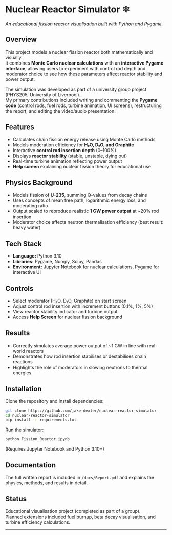 # Nuclear Reactor Simulator ⚛️  
*An educational fission reactor visualisation built with Python and Pygame.*  

## Overview  
This project models a nuclear fission reactor both mathematically and visually.  
It combines **Monte Carlo nuclear calculations** with an **interactive Pygame interface**, allowing users to experiment with control rod depth and moderator choice to see how these parameters affect reactor stability and power output.  

The simulation was developed as part of a university group project (PHYS205, University of Liverpool).  
My primary contributions included writing and commenting the **Pygame code** (control rods, fuel rods, turbine animation, UI screens), restructuring the report, and editing the video/audio presentation.  

## Features  
- Calculates chain fission energy release using Monte Carlo methods  
- Models moderation efficiency for **H₂O, D₂O, and Graphite**  
- Interactive **control rod insertion depth** (0–100%)  
- Displays **reactor stability** (stable, unstable, dying out)  
- Real-time turbine animation reflecting power output  
- **Help screen** explaining nuclear fission theory for educational use  

## Physics Background  
- Models fission of **U-235**, summing Q-values from decay chains  
- Uses concepts of mean free path, logarithmic energy loss, and moderating ratio  
- Output scaled to reproduce realistic **1 GW power output** at ~20% rod insertion  
- Moderator choice affects neutron thermalisation efficiency (best result: heavy water)  

## Tech Stack  
- **Language:** Python 3.10  
- **Libraries:** Pygame, Numpy, Scipy, Pandas  
- **Environment:** Jupyter Notebook for nuclear calculations, Pygame for interactive UI  

## Controls  
- Select moderator (H₂O, D₂O, Graphite) on start screen  
- Adjust control rod insertion with increment buttons (0.1%, 1%, 5%)  
- View reactor stability indicator and turbine output  
- Access **Help Screen** for nuclear fission background  

## Results  
- Correctly simulates average power output of ~1 GW in line with real-world reactors  
- Demonstrates how rod insertion stabilises or destabilises chain reactions  
- Highlights the role of moderators in slowing neutrons to thermal energies  

## Installation  
Clone the repository and install dependencies:  

```bash
git clone https://github.com/jake-dexter/nuclear-reactor-simulator
cd nuclear-reactor-simulator
pip install -r requirements.txt
```

Run the simulator:  

```bash
python Fission_Reactor.ipynb
```

(Requires Jupyter Notebook and Python 3.10+)  

## Documentation  
The full written report is included in `/docs/Report.pdf` and explains the physics, methods, and results in detail.  

## Status  
Educational visualisation project (completed as part of a group).  
Planned extensions included fuel burnup, beta decay visualisation, and turbine efficiency calculations.  

---
